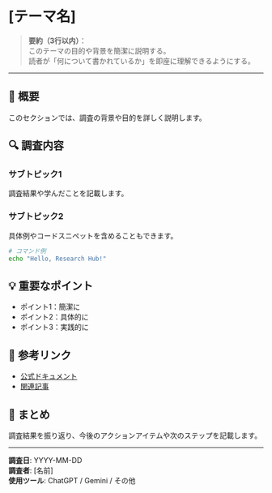 # [テーマ名]

> **要約（3行以内）**：  
> このテーマの目的や背景を簡潔に説明する。  
> 読者が「何について書かれているか」を即座に理解できるようにする。

---

## 📌 概要

このセクションでは、調査の背景や目的を詳しく説明します。

## 🔍 調査内容

### サブトピック1

調査結果や学んだことを記載します。

### サブトピック2

具体例やコードスニペットを含めることもできます。

```bash
# コマンド例
echo "Hello, Research Hub!"
```

## 💡 重要なポイント

- ポイント1：簡潔に
- ポイント2：具体的に
- ポイント3：実践的に

## 🔗 参考リンク

- [公式ドキュメント](https://example.com)
- [関連記事](https://example.com)

## 📝 まとめ

調査結果を振り返り、今後のアクションアイテムや次のステップを記載します。

---

**調査日**: YYYY-MM-DD  
**調査者**: [名前]  
**使用ツール**: ChatGPT / Gemini / その他

